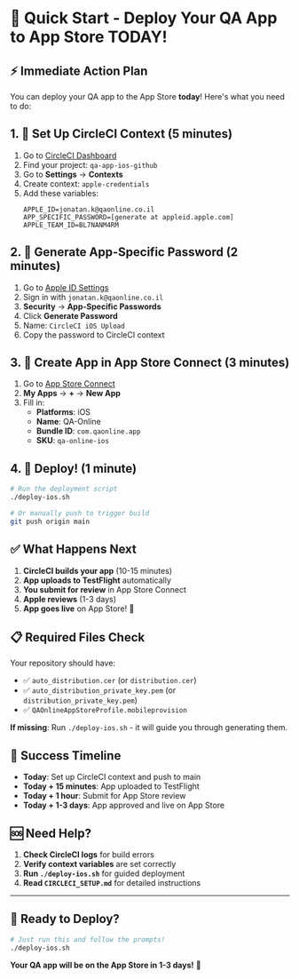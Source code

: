# 🚀 Quick Start - Deploy Your QA App to App Store TODAY!

## ⚡ Immediate Action Plan

You can deploy your QA app to the App Store **today**! Here's what you need to do:

## 1. 🔐 Set Up CircleCI Context (5 minutes)

1. Go to [CircleCI Dashboard](https://app.circleci.com/)
2. Find your project: `qa-app-ios-github`
3. Go to **Settings** → **Contexts**
4. Create context: `apple-credentials`
5. Add these variables:
   ```
   APPLE_ID=jonatan.k@qaonline.co.il
   APP_SPECIFIC_PASSWORD=[generate at appleid.apple.com]
   APPLE_TEAM_ID=BL7NANM4RM
   ```

## 2. 🔑 Generate App-Specific Password (2 minutes)

1. Go to [Apple ID Settings](https://appleid.apple.com/)
2. Sign in with `jonatan.k@qaonline.co.il`
3. **Security** → **App-Specific Passwords**
4. Click **Generate Password**
5. Name: `CircleCI iOS Upload`
6. Copy the password to CircleCI context

## 3. 📱 Create App in App Store Connect (3 minutes)

1. Go to [App Store Connect](https://appstoreconnect.apple.com/)
2. **My Apps** → **+** → **New App**
3. Fill in:
   - **Platforms**: iOS
   - **Name**: QA-Online
   - **Bundle ID**: `com.qaonline.app`
   - **SKU**: `qa-online-ios`

## 4. 🚀 Deploy! (1 minute)

```bash
# Run the deployment script
./deploy-ios.sh

# Or manually push to trigger build
git push origin main
```

## ✅ What Happens Next

1. **CircleCI builds your app** (10-15 minutes)
2. **App uploads to TestFlight** automatically
3. **You submit for review** in App Store Connect
4. **Apple reviews** (1-3 days)
5. **App goes live** on App Store! 🎉

## 📋 Required Files Check

Your repository should have:
- ✅ `auto_distribution.cer` (or `distribution.cer`)
- ✅ `auto_distribution_private_key.pem` (or `distribution_private_key.pem`)
- ✅ `QAOnlineAppStoreProfile.mobileprovision`

**If missing**: Run `./deploy-ios.sh` - it will guide you through generating them.

## 🎯 Success Timeline

- **Today**: Set up CircleCI context and push to main
- **Today + 15 minutes**: App uploaded to TestFlight
- **Today + 1 hour**: Submit for App Store review
- **Today + 1-3 days**: App approved and live on App Store

## 🆘 Need Help?

1. **Check CircleCI logs** for build errors
2. **Verify context variables** are set correctly
3. **Run `./deploy-ios.sh`** for guided deployment
4. **Read `CIRCLECI_SETUP.md`** for detailed instructions

---

## 🎉 Ready to Deploy?

```bash
# Just run this and follow the prompts!
./deploy-ios.sh
```

**Your QA app will be on the App Store in 1-3 days!** 🚀 